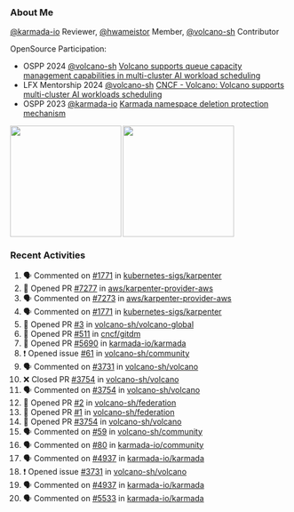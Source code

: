 ### About Me
[@karmada-io](https://github.com/karmada-io) Reviewer, [@hwameistor](https://github.com/hwameistor) Member, [@volcano-sh](https://github.com/volcano-sh) Contributor

OpenSource Participation:
- OSPP 2024 [@volcano-sh](https://github.com/volcano-sh) [Volcano supports queue capacity management capabilities in multi-cluster AI workload scheduling](https://summer-ospp.ac.cn/org/prodetail/243ba0505?list=org&navpage=org)
- LFX Mentorship 2024 [@volcano-sh](https://github.com/volcano-sh) [CNCF - Volcano: Volcano supports multi-cluster AI workloads scheduling](https://mentorship.lfx.linuxfoundation.org/project/132a4971-6969-4ca6-a695-783ece3ac768)
- OSPP 2023 [@karmada-io](https://github.com/karmada-io) [Karmada namespace deletion protection mechanism](https://summer-ospp.ac.cn/2023/org/prodetail/235c40372?lang=en&list=pro)

<div style="display: flex; gap: 3px;">
  <img height="200px" src="https://github-readme-stats.vercel.app/api?username=Vacant2333&show_icons=true&theme=flag-india&count_private=true&hide_rank=true&include_all_commits=true">
  <img height="200px" src="https://github-readme-stats.vercel.app/api/top-langs/?username=Vacant2333&layout=donut">
</div>

### Recent Activities
<!--START_SECTION:activity-->
1. 🗣 Commented on [#1771](https://github.com/kubernetes-sigs/karpenter/issues/1771#issuecomment-2437217409) in [kubernetes-sigs/karpenter](https://github.com/kubernetes-sigs/karpenter)
2. 💪 Opened PR [#7277](https://github.com/aws/karpenter-provider-aws/pull/7277) in [aws/karpenter-provider-aws](https://github.com/aws/karpenter-provider-aws)
3. 🗣 Commented on [#7273](https://github.com/aws/karpenter-provider-aws/pull/7273#issuecomment-2436598321) in [aws/karpenter-provider-aws](https://github.com/aws/karpenter-provider-aws)
4. 🗣 Commented on [#1771](https://github.com/kubernetes-sigs/karpenter/issues/1771#issuecomment-2434522335) in [kubernetes-sigs/karpenter](https://github.com/kubernetes-sigs/karpenter)
5. 💪 Opened PR [#3](https://github.com/volcano-sh/volcano-global/pull/3) in [volcano-sh/volcano-global](https://github.com/volcano-sh/volcano-global)
6. 💪 Opened PR [#511](https://github.com/cncf/gitdm/pull/511) in [cncf/gitdm](https://github.com/cncf/gitdm)
7. 💪 Opened PR [#5690](https://github.com/karmada-io/karmada/pull/5690) in [karmada-io/karmada](https://github.com/karmada-io/karmada)
8. ❗ Opened issue [#61](https://github.com/volcano-sh/community/issues/61) in [volcano-sh/community](https://github.com/volcano-sh/community)
9. 🗣 Commented on [#3731](https://github.com/volcano-sh/volcano/issues/3731#issuecomment-2381426176) in [volcano-sh/volcano](https://github.com/volcano-sh/volcano)
10. ❌ Closed PR [#3754](https://github.com/volcano-sh/volcano/pull/3754) in [volcano-sh/volcano](https://github.com/volcano-sh/volcano)
11. 🗣 Commented on [#3754](https://github.com/volcano-sh/volcano/pull/3754#issuecomment-2381425845) in [volcano-sh/volcano](https://github.com/volcano-sh/volcano)
12. 💪 Opened PR [#2](https://github.com/volcano-sh/federation/pull/2) in [volcano-sh/federation](https://github.com/volcano-sh/federation)
13. 💪 Opened PR [#1](https://github.com/volcano-sh/federation/pull/1) in [volcano-sh/federation](https://github.com/volcano-sh/federation)
14. 💪 Opened PR [#3754](https://github.com/volcano-sh/volcano/pull/3754) in [volcano-sh/volcano](https://github.com/volcano-sh/volcano)
15. 🗣 Commented on [#59](https://github.com/volcano-sh/community/issues/59#issuecomment-2375623153) in [volcano-sh/community](https://github.com/volcano-sh/community)
16. 🗣 Commented on [#80](https://github.com/karmada-io/community/issues/80#issuecomment-2371227051) in [karmada-io/community](https://github.com/karmada-io/community)
17. 🗣 Commented on [#4937](https://github.com/karmada-io/karmada/issues/4937#issuecomment-2358159120) in [karmada-io/karmada](https://github.com/karmada-io/karmada)
18. ❗ Opened issue [#3731](https://github.com/volcano-sh/volcano/issues/3731) in [volcano-sh/volcano](https://github.com/volcano-sh/volcano)
19. 🗣 Commented on [#4937](https://github.com/karmada-io/karmada/issues/4937#issuecomment-2351035476) in [karmada-io/karmada](https://github.com/karmada-io/karmada)
20. 🗣 Commented on [#5533](https://github.com/karmada-io/karmada/pull/5533#issuecomment-2347008381) in [karmada-io/karmada](https://github.com/karmada-io/karmada)
<!--END_SECTION:activity-->
